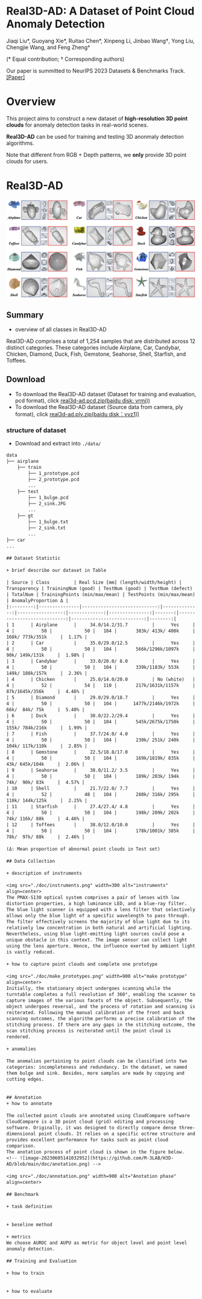 # Real3D-AD: A Dataset of Point Cloud Anomaly Detection

Jiaqi Liu*, Guoyang Xie*, Ruitao Chen*, Xinpeng Li, Jinbao Wang†, Yong Liu, Chengjie Wang, and Feng Zheng†

(* Equal contribution; † Corresponding authors)

Our paper is summitted to NeurIPS 2023 Datasets & Benchmarks Track. [[Paper]]()

# Overview
This project aims to construct a new dataset of **high-resolution 3D point clouds** for anomaly detection tasks in real-world scenes.

**Real3D-AD** can be used for training and testing 3D anonmaly detection algorithms.

Note that different from RGB + Depth patterns, we **only** provide 3D point clouds for users.


# Real3D-AD

<img src="./doc/real3d.png" width=900 alt="Real3D Dataset" align=center>


## Summary
+ overview of all classes in Real3D-AD

Real3D-AD comprises a total of 1,254 samples that are distributed across 12 distinct categories. These categories include Airplane, Car, Candybar, Chicken, Diamond, Duck, Fish, Gemstone, Seahorse, Shell, Starfish, and Toffees.


## Download

+ To download the Real3D-AD dataset (Dataset for training and evaluation, pcd format), click [real3d-ad.pcd.zip(baidu disk: vrmi))](https://pan.baidu.com/s/1orQY3DjR6Z0wazMNPysShQ)
+ To download the Real3D-AD dataset (Source data from camera, ply format), click [real3d-ad.ply.zip(baidu disk：vvz1))](https://pan.baidu.com/s/1BRdJ8oSwrpAPxTOEwUrjdw)


### structure of dataset
- Download and extract into `./data/`
```
data
├── airplane
    ├── train
        ├── 1_prototype.pcd
        ├── 2_prototype.pcd
        ...
    ├── test
        ├── 1_bulge.pcd
        ├── 2_sink.JPG
        ...
    ├── gt
        ├── 1_bulge.txt
        ├── 2_sink.txt
        ... 
├── car
...

## Dataset Statistic

+ brief describe our dataset in Table
  
| Source | Class         | Real Size [mm] (length/width/height) | Transparency | TrainingNum (good) | TestNum (good) | TestNum (defect) | TotalNum | TrainingPoints (min/max/mean) | TestPoints (min/max/mean) | AnomalyProportion Δ |
|:--------:|---------------|----------------------------:|--------------:|-----------------:|-------------:|---------------:|-------:|----------------------------:|---------------------------:|--------:|
| 1      | Airplane      |     34.0/14.2/31.7         |      Yes     |               4 |          50 |            50 |   104 |       383k/ 413k/ 400k     |       168k/ 773k/351k     |  1.17% |
| 2      | Car           |     35.0/29.0/12.5         |      Yes     |               4 |          50 |            50 |   104 |       566k/1296k/1097k     |        90k/ 149k/131k     |  1.98% |
| 3      | Candybar      |     33.0/20.0/ 8.0         |      Yes     |               4 |          50 |            50 |   104 |       339k/1183k/ 553k     |       149k/ 180k/157k     |  2.36% |
| 4      | Chicken       |     25.0/14.0/20.0         | No (white)   |               4 |          52 |            54 |   110 |       217k/1631k/1157k     |        87k/1645k/356k     |  4.46% |
| 5      | Diamond       |     29.0/29.0/18.7         |      Yes     |               4 |          50 |            50 |   104 |      1477k/2146k/1972k     |        66k/  84k/ 75k     |  5.40% |
| 6      | Duck          |     30.0/22.2/29.4         |      Yes     |               4 |          50 |            50 |   104 |       545k/2675k/1750k     |       155k/ 784k/216k     |  1.99% |
| 7      | Fish          |     37.7/24.0/ 4.0         |      Yes     |               4 |          50 |            50 |   104 |       230k/ 251k/ 240k     |       104k/ 117k/110k     |  2.85% |
| 8      | Gemstone      |     22.5/18.8/17.0         |      Yes     |               4 |          50 |            50 |   104 |       169k/1819k/ 835k     |        43k/ 645k/104k     |  2.06% |
| 9      | Seahorse      |     38.0/11.2/ 3.5         |      Yes     |               4 |          50 |            50 |   104 |       189k/ 203k/ 194k     |        74k/  90k/ 83k     |  4.57% |
| 10     | Shell         |     21.7/22.0/ 7.7         |      Yes     |               4 |          52 |            48 |   104 |       280k/ 316k/ 295k     |       110k/ 144k/125k     |  2.25% |
| 11     | Starfish      |     27.4/27.4/ 4.8         |      Yes     |               4 |          50 |            50 |   104 |       198k/ 209k/ 202k     |        74k/ 116k/ 88k     |  4.46% |
| 12     | Toffees       |     38.0/12.0/10.0         |      Yes     |               4 |          50 |            50 |   104 |       178k/1001k/ 385k     |        78k/  97k/ 88k     |  2.46% |

(Δ: Mean proportion of abnormal point clouds in Test set)

## Data Collection

+ description of instruments

<img src="./doc/instruments.png" width=300 alt="instruments" align=center>
The PMAX-S130 optical system comprises a pair of lenses with low distortion properties, a high luminance LED, and a blue-ray filter. The blue light scanner is equipped with a lens filter that selectively allows only the blue light of a specific wavelength to pass through. The filter effectively screens the majority of blue light due to its relatively low concentration in both natural and artificial lighting. Nevertheless, using blue light-emitting light sources could pose a unique obstacle in this context. The image sensor can collect light using the lens aperture. Hence, the influence exerted by ambient light is vastly reduced.

+ how to capture point clouds and complete one prototype

<img src="./doc/make_prototypes.png" width=900 alt="make prototype" align=center>
Initially, the stationary object undergoes scanning while the turntable completes a full revolution of 360°, enabling the scanner to capture images of the various facets of the object. Subsequently, the object undergoes reversal, and the process of rotation and scanning is reiterated. Following the manual calibration of the front and back scanning outcomes, the algorithm performs a precise calibration of the stitching process. If there are any gaps in the stitching outcome, the scan stitching process is reiterated until the point cloud is rendered.

+ anomalies

The anomalies pertaining to point clouds can be classified into two categories: incompleteness and redundancy. In the dataset, we named them bulge and sink. Besides, more samples are made by copying and cutting edges.


## Annotation
+ how to annotate

The collected point clouds are annotated using CloudCompare software
CloudCompare is a 3D point cloud (grid) editing and processing software. Originally, it was designed to directly compare dense three-dimensional point clouds. It relies on a specific octree structure and provides excellent performance for tasks such as point cloud comparison.
The anotation process of point cloud is shown in the figure below.
<!-- ![image-20230605141032952](https://github.com/M-3LAB/H3D-AD/blob/main/doc/anotation.png) -->

<img src="./doc/annotation.png" width=900 alt="Anotation phase" align=center>

## Benchmark

+ task definition


+ beseline method

+ metrics
We choose AUROC and AUPU as metric for object level and point level anomaly detection.

## Training and Evaluation

+ how to train


+ how to evaluate
